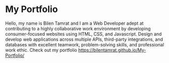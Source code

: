 # My Portfolio

Hello, my name is Bilen Tamrat and I am a Web Developer adept at contributing to a highly collaborative work environment by developing consumer-focused websites using HTML, CSS, and Javascript. Design and develop web applications across multiple APIs, third-party integrations, and databases with excellent teamwork, problem-solving skills, and professional work ethic.
Check out my portfolio 
https://bilentamrat.github.io/My-Portfolio/

